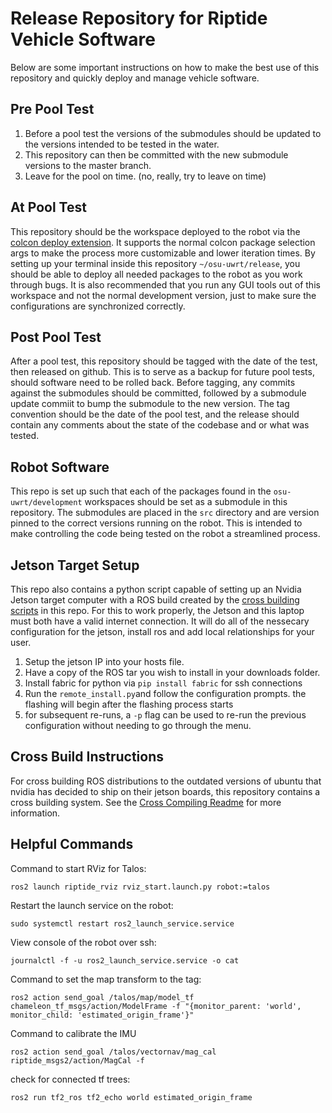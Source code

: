 # Release Repository for Riptide Vehicle Software
Below are some important instructions on how to make the best use of this repository and quickly deploy and manage vehicle software.

## Pre Pool Test
1. Before a pool test the versions of the submodules should be updated to the versions intended to be tested in the water. 
2. This repository can then be committed with the new submodule versions to the master branch. 
3. Leave for the pool on time. (no, really, try to leave on time)

## At Pool Test
This repository should be the workspace deployed to the robot via the [colcon deploy extension](https://github.com/osu-uwrt/riptide_setup/tree/humble/colcon_riptide). It supports the normal colcon package selection args to make the process more customizable and lower iteration times. By setting up your terminal inside this repository `~/osu-uwrt/release`, you should be able to deploy all needed packages to the robot as you work through bugs. It is also recommended that you run any GUI tools out of this workspace and not the normal development version, just to make sure the configurations are synchronized correctly.

## Post Pool Test
After a pool test, this repository should be tagged with the date of the test, then released on github. This is to serve as a backup for future pool tests, should software need to be rolled back. Before tagging, any commits against the submodules should be committed, followed by a submodule update commiit to bump the submodule to the new version. The tag convention should be the date of the pool test, and the release should contain any comments about the state of the codebase and or what was tested.

## Robot Software
This repo is set up such that each of the packages found in the `osu-uwrt/development` workspaces should be set as a submodule in this repository. The submodules are placed in the `src` directory and are version pinned to the correct versions running on the robot. This is intended to make controlling the code being tested on the robot a streamlined process. 

## Jetson Target Setup
This repo also contains a python script capable of setting up an Nvidia Jetson target computer with a ROS build created by the [cross building scripts](./scripts/cross_build/README.md) in this repo. For this to work properly, the Jetson and this laptop must both have a valid internet connection. It will do all of the nessecary configuration for the jetson, install ros and add local relationships for your user. 
1. Setup the jetson IP into your hosts file.
2. Have a copy of the ROS tar you wish to install in your downloads folder.
3. Install fabric for python via `pip install fabric` for ssh connections
4. Run the `remote_install.py`and follow the configuration prompts. the flashing will begin after the flashing process starts
5. for subsequent re-runs, a `-p` flag can be used to re-run the previous configuration without needing to go through the menu.

## Cross Build Instructions
For cross building ROS distributions to the outdated versions of ubuntu that nvidia has decided to ship on their jetson boards, this repository contains a cross building system. 
See the [Cross Compiling Readme](./scripts/cross_build/README.md) for more information.




## Helpful Commands
Command to start RViz for Talos:
```
ros2 launch riptide_rviz rviz_start.launch.py robot:=talos
```

Restart the launch service on the robot:
```
sudo systemctl restart ros2_launch_service.service
```

View console of the robot over ssh:
```
journalctl -f -u ros2_launch_service.service -o cat
```

Command to set the map transform to the tag:
```
ros2 action send_goal /talos/map/model_tf chameleon_tf_msgs/action/ModelFrame -f "{monitor_parent: 'world', monitor_child: 'estimated_origin_frame'}" 
```

Command to calibrate the IMU
```
ros2 action send_goal /talos/vectornav/mag_cal riptide_msgs2/action/MagCal -f
```

check for connected tf trees: 
```
ros2 run tf2_ros tf2_echo world estimated_origin_frame
```